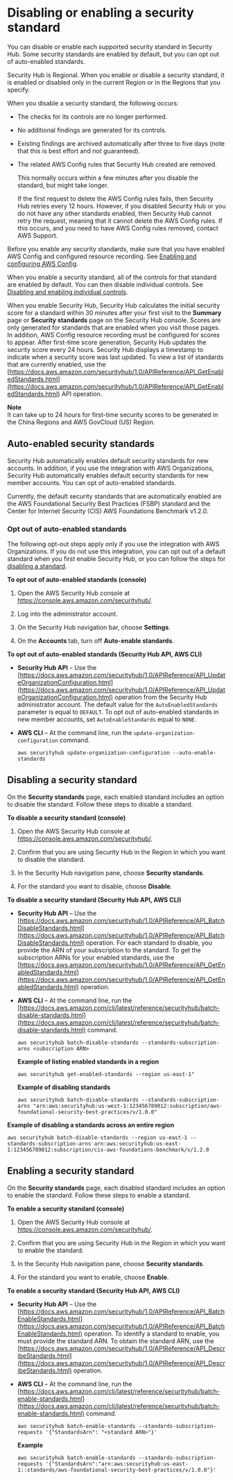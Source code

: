 # Disabling or enabling a security standard<a name="securityhub-standards-enable-disable"></a>

You can disable or enable each supported security standard in Security Hub\. Some security standards are enabled by default, but you can opt out of auto\-enabled standards\.

Security Hub is Regional\. When you enable or disable a security standard, it is enabled or disabled only in the current Region or in the Regions that you specify\.

When you disable a security standard, the following occurs:
+ The checks for its controls are no longer performed\.
+ No additional findings are generated for its controls\.
+ Existing findings are archived automatically after three to five days \(note that this is best effort and not guaranteed\)\.
+ The related AWS Config rules that Security Hub created are removed\.

  This normally occurs within a few minutes after you disable the standard, but might take longer\.

  If the first request to delete the AWS Config rules fails, then Security Hub retries every 12 hours\. However, if you disabled Security Hub or you do not have any other standards enabled, then Security Hub cannot retry the request, meaning that it cannot delete the AWS Config rules\. If this occurs, and you need to have AWS Config rules removed, contact AWS Support\.

Before you enable any security standards, make sure that you have enabled AWS Config and configured resource recording\. See [Enabling and configuring AWS Config](securityhub-prereq-config.md)\.

When you enable a security standard, all of the controls for that standard are enabled by default\. You can then disable individual controls\. See [Disabling and enabling individual controls](securityhub-standards-enable-disable-controls.md)\.

When you enable Security Hub, Security Hub calculates the initial security score for a standard within 30 minutes after your first visit to the **Summary** page or **Security standards** page on the Security Hub console\. Scores are only generated for standards that are enabled when you visit those pages\. In addition, AWS Config resource recording must be configured for scores to appear\. After first\-time score generation, Security Hub updates the security score every 24 hours\. Security Hub displays a timestamp to indicate when a security score was last updated\. To view a list of standards that are currently enabled, use the [https://docs.aws.amazon.com/securityhub/1.0/APIReference/API_GetEnabledStandards.html](https://docs.aws.amazon.com/securityhub/1.0/APIReference/API_GetEnabledStandards.html) API operation\.

**Note**  
It can take up to 24 hours for first\-time security scores to be generated in the China Regions and AWS GovCloud \(US\) Region\.

## Auto\-enabled security standards<a name="securityhub-auto-enabled-standards"></a>

Security Hub automatically enables default security standards for new accounts\. In addition, if you use the integration with AWS Organizations, Security Hub automatically enables default security standards for new member accounts\. You can opt of auto\-enabled standards\.

Currently, the default security standards that are automatically enabled are the AWS Foundational Security Best Practices \(FSBP\) standard and the Center for Internet Security \(CIS\) AWS Foundations Benchmark v1\.2\.0\.

### Opt out of auto\-enabled standards<a name="Opt-out-of-auto-enabled-standards"></a>

The following opt\-out steps apply only if you use the integration with AWS Organizations\. If you do not use this integration, you can opt out of a default standard when you first enable Security Hub, or you can follow the steps for [disabling a standard](#securityhub-standard-disable-console)\.

**To opt out of auto\-enabled standards \(console\)**

1. Open the AWS Security Hub console at [https://console\.aws\.amazon\.com/securityhub/](https://console.aws.amazon.com/securityhub/)\.

1. Log into the administrator account\.

1. On the Security Hub navigation bar, choose **Settings**\.

1. On the **Accounts** tab, turn off **Auto\-enable standards**\.

**To opt out of auto\-enabled standards \(Security Hub API, AWS CLI\)**
+ **Security Hub API** – Use the [https://docs.aws.amazon.com/securityhub/1.0/APIReference/API_UpdateOrganizationConfiguration.html](https://docs.aws.amazon.com/securityhub/1.0/APIReference/API_UpdateOrganizationConfiguration.html) operation from the Security Hub administrator account\. The default value for the `AutoEnabledStandards` parameter is equal to `DEFAULT`\. To opt out of auto\-enabled standards in new member accounts, set `AutoEnableStandards` equal to `NONE`\.
+ **AWS CLI** – At the command line, run the `update-organization-configuration` command\.

  ```
  aws securityhub update-organization-configuration --auto-enable-standards
  ```

## Disabling a security standard<a name="securityhub-standard-disable-console"></a>

On the **Security standards** page, each enabled standard includes an option to disable the standard\. Follow these steps to disable a standard\.

**To disable a security standard \(console\)**

1. Open the AWS Security Hub console at [https://console\.aws\.amazon\.com/securityhub/](https://console.aws.amazon.com/securityhub/)\.

1. Confirm that you are using Security Hub in the Region in which you want to disable the standard\.

1. In the Security Hub navigation pane, choose **Security standards**\.

1. For the standard you want to disable, choose **Disable**\.

**To disable a security standard \(Security Hub API, AWS CLI\)**
+ **Security Hub API** – Use the [https://docs.aws.amazon.com/securityhub/1.0/APIReference/API_BatchDisableStandards.html](https://docs.aws.amazon.com/securityhub/1.0/APIReference/API_BatchDisableStandards.html) operation\. For each standard to disable, you provide the ARN of your subscription to the standard\. To get the subscription ARNs for your enabled standards, use the [https://docs.aws.amazon.com/securityhub/1.0/APIReference/API_GetEnabledStandards.html](https://docs.aws.amazon.com/securityhub/1.0/APIReference/API_GetEnabledStandards.html) operation\.
+ **AWS CLI** – At the command line, run the [https://docs.aws.amazon.com/cli/latest/reference/securityhub/batch-disable-standards.html](https://docs.aws.amazon.com/cli/latest/reference/securityhub/batch-disable-standards.html) command\.

  ```
  aws securityhub batch-disable-standards --standards-subscription-arns <subscription ARN>
  ```

  **Example of listing enabled standards in a region**

  ```
  aws securityhub get-enabled-standards --region us-east-1"
  ```


  **Example of disabling standards**

  ```
  aws securityhub batch-disable-standards --standards-subscription-arns "arn:aws:securityhub:us-west-1:123456789012:subscription/aws-foundational-security-best-practices/v/1.0.0"
  ```


**Example of disabling a standards across an entire region**

  ```
  aws securityhub batch-disable-standards --region us-east-1 --standards-subscription-arns arn:aws:securityhub:us-east-1:123456789012:subscription/cis-aws-foundations-benchmark/v/1.2.0
  ```

## Enabling a security standard<a name="securityhub-standard-enable-console"></a>

On the **Security standards** page, each disabled standard includes an option to enable the standard\. Follow these steps to enable a standard\.

**To enable a security standard \(console\)**

1. Open the AWS Security Hub console at [https://console\.aws\.amazon\.com/securityhub/](https://console.aws.amazon.com/securityhub/)\.

1. Confirm that you are using Security Hub in the Region in which you want to enable the standard\.

1. In the Security Hub navigation pane, choose **Security standards**\.

1. For the standard you want to enable, choose **Enable**\.

**To enable a security standard \(Security Hub API, AWS CLI\)**
+ **Security Hub API** – Use the [https://docs.aws.amazon.com/securityhub/1.0/APIReference/API_BatchEnableStandards.html](https://docs.aws.amazon.com/securityhub/1.0/APIReference/API_BatchEnableStandards.html) operation\. To identify a standard to enable, you must provide the standard ARN\. To obtain the standard ARN, use the [https://docs.aws.amazon.com/securityhub/1.0/APIReference/API_DescribeStandards.html](https://docs.aws.amazon.com/securityhub/1.0/APIReference/API_DescribeStandards.html) operation\.
+ **AWS CLI** – At the command line, run the [https://docs.aws.amazon.com/cli/latest/reference/securityhub/batch-enable-standards.html](https://docs.aws.amazon.com/cli/latest/reference/securityhub/batch-enable-standards.html) command\.

  ```
  aws securityhub batch-enable-standards --standards-subscription-requests '{"StandardsArn": "<standard ARN>"}'
  ```

  **Example**

  ```
  aws securityhub batch-enable-standards --standards-subscription-requests '{"StandardsArn":"arn:aws:securityhub:us-east-1::standards/aws-foundational-security-best-practices/v/1.0.0"}'
  ```
